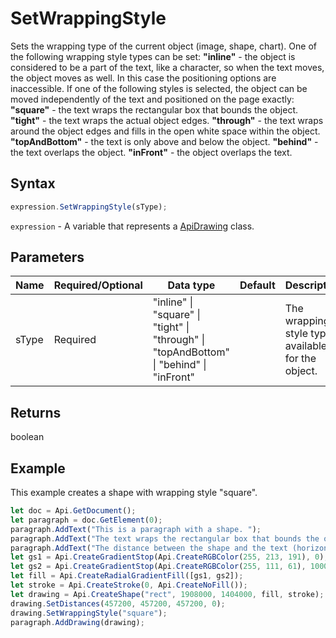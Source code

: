 # SetWrappingStyle

Sets the wrapping type of the current object (image, shape, chart). One of the following wrapping style types can be set:
**"inline"** - the object is considered to be a part of the text, like a character, so when the text moves, the object moves as well. In this case the positioning options are inaccessible.
If one of the following styles is selected, the object can be moved independently of the text and positioned on the page exactly:
**"square"** - the text wraps the rectangular box that bounds the object.
**"tight"** - the text wraps the actual object edges.
**"through"** - the text wraps around the object edges and fills in the open white space within the object.
**"topAndBottom"** - the text is only above and below the object.
**"behind"** - the text overlaps the object.
**"inFront"** - the object overlaps the text.

## Syntax

```javascript
expression.SetWrappingStyle(sType);
```

`expression` - A variable that represents a [ApiDrawing](../ApiDrawing.md) class.

## Parameters

| **Name** | **Required/Optional** | **Data type** | **Default** | **Description** |
| ------------- | ------------- | ------------- | ------------- | ------------- |
| sType | Required | "inline" \| "square" \| "tight" \| "through" \| "topAndBottom" \| "behind" \| "inFront" |  | The wrapping style type available for the object. |

## Returns

boolean

## Example

This example creates a shape with wrapping style "square".

```javascript editor-docx
let doc = Api.GetDocument();
let paragraph = doc.GetElement(0);
paragraph.AddText("This is a paragraph with a shape. ");
paragraph.AddText("The text wraps the rectangular box that bounds the object. ");
paragraph.AddText("The distance between the shape and the text (horizontally) is half an inch (457200 English measure units).");
let gs1 = Api.CreateGradientStop(Api.CreateRGBColor(255, 213, 191), 0);
let gs2 = Api.CreateGradientStop(Api.CreateRGBColor(255, 111, 61), 100000);
let fill = Api.CreateRadialGradientFill([gs1, gs2]);
let stroke = Api.CreateStroke(0, Api.CreateNoFill());
let drawing = Api.CreateShape("rect", 1908000, 1404000, fill, stroke);
drawing.SetDistances(457200, 457200, 457200, 0);
drawing.SetWrappingStyle("square");
paragraph.AddDrawing(drawing);
```
